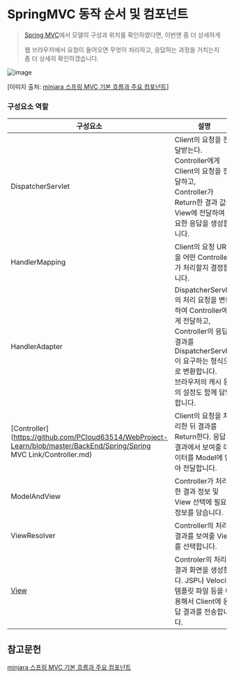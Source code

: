 # SpringMVC 동작 순서 및 컴포넌트

> [Spring MVC]()에서 모델의 구성과 위치를 확인하였다면, 이번엔 좀 더 상세하게
>
> 웹 브라우저에서 요청이 들어오면 무엇이 처리하고, 응답하는 과정을 거치는지 좀 더 상세히 확인하겠습니다.



![image](https://user-images.githubusercontent.com/22608825/98907962-03929600-2503-11eb-9fd0-42394fded5c7.png)

[이미지 출처: [minjara 스프링 MVC 기본 흐름과 주요 컴포넌트](http://blog.naver.com/PostView.nhn?blogId=roropoly1&logNo=221163257713&parentCategoryNo=&categoryNo=32&viewDate=&isShowPopularPosts=false&from=postView)]



### 구성요소 역할

| 구성요소                                                     | 설명                                                         |
| ------------------------------------------------------------ | ------------------------------------------------------------ |
| DispatcherServlet                                            | Client의 요청을 전달받는다. Controller에게 Client의 요청을 전달하고, <br />Controller가 Return한 결과 값을 View에 전달하여 필요한 응답을 생성합니다. |
| HandlerMapping                                               | Client의 요청 URL을 어떤 Controller가 처리할지 결정합니다.   |
| HandlerAdapter                                               | DispatcherServlet의 처리 요청을 변환하여 Controller에게 전달하고, <br />Controller의 응답 결과를 DispatcherServlet이 요구하는 형식으로 변환합니다.<br />브라우저의 캐시 등의 설정도 함께 담당합니다. |
| [Controller](https://github.com/PCloud63514/WebProject-Learn/blob/master/BackEnd/Spring/Spring MVC Link/Controller.md) | Client의 요청을 처리한 뒤 결과를 Return한다. 응답 결과에서 보여줄 데이터를 Model에 담아 전달합니다. |
| ModelAndView                                                 | Controller가 처리한 결과 정보 및 View 선택에 필요한 정보를 담습니다. |
| ViewResolver                                                 | Controller의 처리 결과를 보여줄 View를 선택합니다.           |
| [View]()                                                     | Controler의 처리 결과 화면을 생성한다. JSP나 Velocity 템플릿 파일 등을 이용해서 Client에 응답 결과를 전송합니다. |



## 참고문헌

[minjara 스프링 MVC 기본 흐름과 주요 컴포넌트](http://blog.naver.com/PostView.nhn?blogId=roropoly1&logNo=221163257713&parentCategoryNo=&categoryNo=32&viewDate=&isShowPopularPosts=false&from=postView)